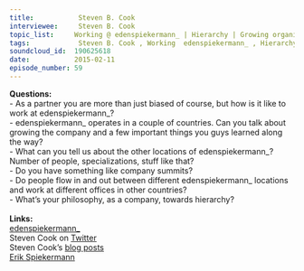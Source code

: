 ```yaml
--- 
title:           Steven B. Cook 
interviewee:     Steven B. Cook 
topic_list:     Working @ edenspiekermann_ | Hierarchy | Growing organically | Openness & creativity | Attracting talent | Various locations
tags:            Steven B. Cook , Working  edenspiekermann_ , Hierarchy , Growing organically , Openness  creativity , Attracting talent , Various locations
soundcloud_id:  190625618
date:           2015-02-11
episode_number: 59
---
```


<p class="show_notes_display"><b>Questions:</b><br>- As a partner you are more than just biased of course, but how is it like to work at edenspiekermann_?<br>- edenspiekermann_ operates in a couple of countries. Can you talk about growing the company and a few important things you guys learned along the way?<br>- What can you tell us about the other locations of edenspiekermann_? Number of people, specializations, stuff like that?<br>- Do you have something like company summits?<br>- Do people flow in and out between different edenspiekermann_ locations and work at different offices in other countries?<br>- What’s your philosophy, as a company, towards hierarchy?<br><br><b>Links:</b><br><a rel="nofollow" target="_blank" href="http://www.edenspiekermann.com/">edenspiekermann_</a><br>Steven Cook on <a rel="nofollow" target="_blank" href="https://twitter.com/sberlincook">Twitter</a><br>Steven Cook’s <a rel="nofollow" target="_blank" href="http://www.edenspiekermann.com/people/steven-cook">blog posts</a><br><a rel="nofollow" target="_blank" href="http://www.webdesignerdepot.com/2011/07/interview-with-designer-and-typographer-erik-spiekermann/">Erik Spiekermann</a><br><br></p>
